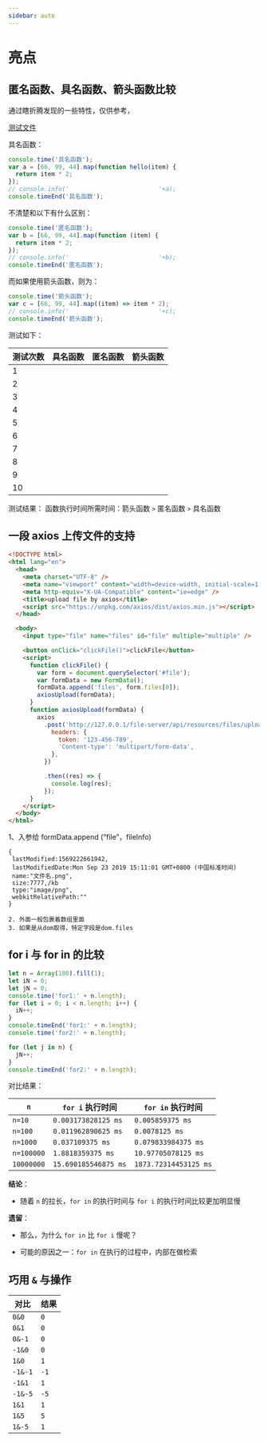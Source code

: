 ```yaml
---
sidebar: auto
---
```


# 亮点

## 匿名函数、具名函数、箭头函数比较

通过瞎折腾发现的一些特性，仅供参考，

[测试文件](https://github.com/veaba/web-advanced-frond-end/tree/master/demos/js/test_function_name_anonymous_arrow.js)

具名函数：

```js
console.time('具名函数');
var a = [66, 99, 44].map(function hello(item) {
  return item * 2;
});
// console.info('                         '+a);
console.timeEnd('具名函数');
```

不清楚和以下有什么区别：

```js
console.time('匿名函数');
var b = [66, 99, 44].map(function (item) {
  return item * 2;
});
// console.info('                         '+b);
console.timeEnd('匿名函数');
```

而如果使用箭头函数，则为：

```js
console.time('箭头函数');
var c = [66, 99, 44].map((item) => item * 2);
// console.info('                         '+c);
console.timeEnd('箭头函数');
```

测试如下：

| 测试次数 | 具名函数 | 匿名函数 | 箭头函数 |
| -------- | -------- | -------- | -------- |
| 1        |          |  |
| 2        |          |  |
| 3        |          |  |
| 4        |          |  |
| 5        |          |  |
| 6        |          |  |
| 7        |          |  |
| 8        |          |  |
| 9        |          |  |
| 10       |          |  |

测试结果：
函数执行时间所需时间：箭头函数 `>` 匿名函数 `>` 具名函数

## 一段 axios 上传文件的支持

```html
<!DOCTYPE html>
<html lang="en">
  <head>
    <meta charset="UTF-8" />
    <meta name="viewport" content="width=device-width, initial-scale=1.0" />
    <meta http-equiv="X-UA-Compatible" content="ie=edge" />
    <title>upload file by axios</title>
    <script src="https://unpkg.com/axios/dist/axios.min.js"></script>
  </head>

  <body>
    <input type="file" name="files" id="file" multiple="multiple" />

    <button onClick="clickFile()">clickFile</button>
    <script>
      function clickFile() {
        var form = document.querySelector('#file');
        var formData = new FormData();
        formData.append('files', form.files[0]);
        axiosUpload(formData);
      }
      function axiosUpload(formData) {
        axios
          .post('http://127.0.0.1/file-server/api/resources/files/uploads', formData, {
            headers: {
              token: '123-456-789',
              'Content-type': 'multipart/form-data',
            },
          })

          .then((res) => {
            console.log(res);
          });
      }
    </script>
  </body>
</html>
```

1、入参给 formData.append (“file”，fileInfo)

```text
{
 lastModified:1569222661942,
 lastModifiedDate:Mon Sep 23 2019 15:11:01 GMT+0800 (中国标准时间)
 name:"文件名.png",
 size:7777,/kb
 type:"image/png",
 webkitRelativePath:""
}

2. 外面一般包裹着数组里面
3. 如果是从dom取得，特定字段是dom.files

```

## for i 与 for in 的比较

```js
let n = Array(100).fill(1);
let iN = 0;
let jN = 0;
console.time('for1:' + n.length);
for (let i = 0; i < n.length; i++) {
  iN++;
}
console.timeEnd('for1:' + n.length);
console.time('for2:' + n.length);

for (let j in n) {
  jN++;
}
console.timeEnd('for2:' + n.length);
```

对比结果：

| `n`        | `for i` 执行时间     | `for in` 执行时间     |
| ---------- | -------------------- | --------------------- |
| `n=10`     | `0.003173828125 ms`  | `0.005859375 ms`      |
| `n=100`    | `0.011962890625 ms`  | `0.0078125 ms`        |
| `n=1000`   | `0.037109375 ms`     | `0.079833984375 ms`   |
| `n=100000` | `1.8818359375 ms`    | `10.97705078125 ms`   |
| `10000000` | `15.690185546875 ms` | `1873.72314453125 ms` |

**结论**：

- 随着 `n` 的拉长，`for in` 的执行时间与 `for i` 的执行时间比较更加明显慢

**遗留**：

- 那么，为什么 `for in` 比 `for i` 慢呢？

- 可能的原因之一：`for in` 在执行的过程中，内部在做检索

## 巧用 `&` 与操作

| 对比    | 结果 |
| ------- | ---- |
| `0&0`   | `0`  |
| `0&1`   | `0`  |
| `0&-1`  | `0`  |
| `-1&0`  | `0`  |
| `1&0`   | `1`  |
| `-1&-1` | `-1` |
| `-1&1`  | `1`  |
| `-1&-5` | `-5` |
| `1&1`   | `1`  |
| `1&5`   | `5`  |
| `1&-5`  | `1`  |

